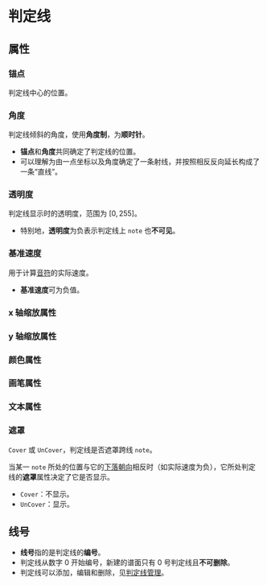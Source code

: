 # 判定线

## 属性

<!--TODO: 此处应有图片-->

### 锚点

<!--TODO: 此处应有图片-->

判定线中心的位置。

### 角度

<!--TODO: 此处应有图片-->

判定线倾斜的角度，使用**角度制**，为**顺时针**。

<!--TODO: 此处应有图片-->

- **锚点**和**角度**共同确定了判定线的位置。
- 可以理解为由一点坐标以及角度确定了一条射线，并按照相反反向延长构成了一条“直线”。

### 透明度

<!--TODO: 此处应有图片-->

判定线显示时的透明度，范围为 $[0,255]$。

- 特别地，**透明度**为负表示判定线上 `note` 也**不可见**。

### 基准速度

<!--TODO: 此处应有图片-->

用于计算[音符](note.md)的实际速度。

- **基准速度**可为负值。

### x 轴缩放属性

<!--TODO: 此处应有图片-->
<!--TODO: 待补充-->

### y 轴缩放属性

<!--TODO: 此处应有图片-->
<!--TODO: 待补充-->

### 颜色属性

<!--TODO: 此处应有图片-->
<!--TODO: 待补充-->

### 画笔属性

<!--TODO: 此处应有图片-->
<!--TODO: 待补充-->

### 文本属性

<!--TODO: 此处应有图片-->
<!--TODO: 待补充-->

### 遮罩

<!--TODO: 此处应有图片-->
<!--TODO: 待完善 举例来说，一个 Tap 所在的线在 Tap 判定时间前拉出一个长度为 1 拍的尾部为负数的 Speed 事件，那么如果线遮罩为 Cover，该 Tap会在判定前 1 拍内的某个时刻接触到判定线并隐藏，在之后一直不可视直至被击打出现打击音效及特效；若遮罩为 UnCover，则该 Tap 会一直保持可视，来到线的下方并返回到线上被击打-->

`Cover` 或 `UnCover`，判定线是否遮罩跨线 `note`。

当某一 `note` 所处的位置与它的[下落朝向](basic/note.md#下落朝向)相反时（如实际速度为负），它所处判定线的**遮罩**属性决定了它是否显示。

- `Cover`：不显示。
- `UnCover`：显示。

## 线号

<!--TODO: 此处应有图片-->

- **线号**指的是判定线的**编号**。
- 判定线从数字 $0$ 开始编号，新建的谱面只有 $0$ 号判定线且**不可删除**。
- 判定线可以添加，编辑和删除，见[判定线管理](manual/edit/manage-line.md)。
